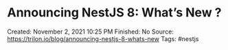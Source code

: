# Announcing NestJS 8: What’s New ?

Created: November 2, 2021 10:25 PM
Finished: No
Source: https://trilon.io/blog/announcing-nestjs-8-whats-new
Tags: #nestjs
